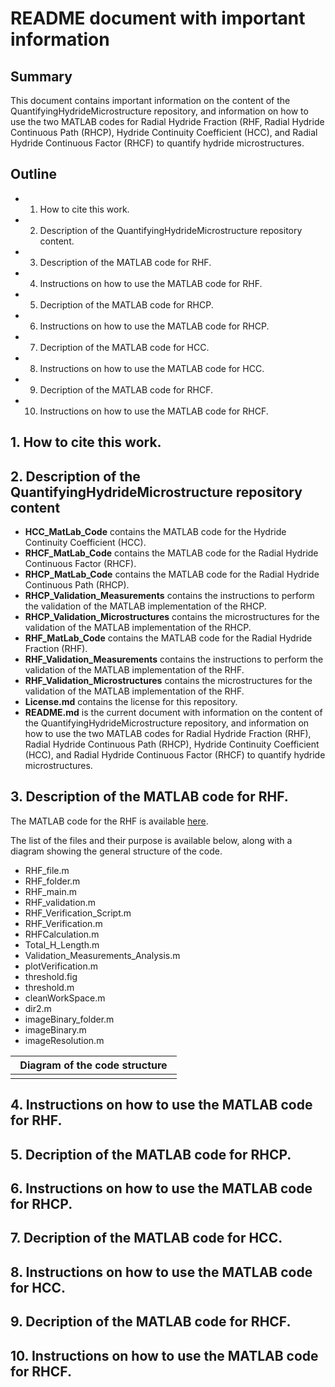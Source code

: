 # README document with important information

## Summary
This document contains important information on the content of the QuantifyingHydrideMicrostructure repository, and information on how to use the two MATLAB codes for Radial Hydride Fraction (RHF, Radial Hydride Continuous Path (RHCP), Hydride Continuity Coefficient (HCC), and Radial Hydride Continuous Factor (RHCF) to quantify hydride microstructures. 

## Outline
* 1. How to cite this work.
* 2. Description of the QuantifyingHydrideMicrostructure repository content.
* 3. Description of the MATLAB code for RHF.
* 4. Instructions on how to use the MATLAB code for RHF.
* 5. Decription of the MATLAB code for RHCP.
* 6. Instructions on how to use the MATLAB code for RHCP.
* 7. Decription of the MATLAB code for HCC.
* 8. Instructions on how to use the MATLAB code for HCC.
* 9. Decription of the MATLAB code for RHCF.
* 10. Instructions on how to use the MATLAB code for RHCF.

## 1. How to cite this work.


## 2. Description of the QuantifyingHydrideMicrostructure repository content

* __HCC_MatLab_Code__ contains the MATLAB code for the Hydride Continuity Coefficient (HCC). 
* __RHCF_MatLab_Code__ contains the MATLAB code for the Radial Hydride Continuous Factor (RHCF).
* __RHCP_MatLab_Code__ contains the MATLAB code for the Radial Hydride Continuous Path (RHCP).
* __RHCP_Validation_Measurements__ contains the instructions to perform the validation of the MATLAB implementation of the RHCP.  
* __RHCP_Validation_Microstructures__ contains the microstructures for the validation of the MATLAB implementation of the RHCP.  
* __RHF_MatLab_Code__ contains the MATLAB code for the Radial Hydride Fraction (RHF).
* __RHF_Validation_Measurements__ contains the instructions to perform the validation of the MATLAB implementation of the RHF.
* __RHF_Validation_Microstructures__ contains the microstructures for the validation of the MATLAB implementation of the RHF. 
* __License.md__ contains the license for this repository.
* __README.md__ is the current document with information on the content of the QuantifyingHydrideMicrostructure repository, and information on how to use the two MATLAB codes for Radial Hydride Fraction (RHF), Radial Hydride Continuous Path (RHCP), Hydride Continuity Coefficient (HCC), and Radial Hydride Continuous Factor (RHCF) to quantify hydride microstructures.

## 3. Description of the MATLAB code for RHF.

The MATLAB code for the RHF is available [here](https://github.com/simopier/QuantifyingHydrideMicrostructure/tree/master/RHF_MatLab_Code).

The list of the files and their purpose is available below, along with a diagram showing the general structure of the code. 

* RHF_file.m
* RHF_folder.m
* RHF_main.m
* RHF_validation.m
* RHF_Verification_Script.m
* RHF_Verification.m
* RHFCalculation.m
* Total_H_Length.m
* Validation_Measurements_Analysis.m
* plotVerification.m
* threshold.fig
* threshold.m
* cleanWorkSpace.m
* dir2.m
* imageBinary_folder.m
* imageBinary.m
* imageResolution.m


| Diagram of the code structure           |
|-----------------------------------------|
| <img src=" " width="250"> | 


## 4. Instructions on how to use the MATLAB code for RHF.
## 5. Decription of the MATLAB code for RHCP.
## 6. Instructions on how to use the MATLAB code for RHCP.
## 7. Decription of the MATLAB code for HCC.
## 8. Instructions on how to use the MATLAB code for HCC.
## 9. Decription of the MATLAB code for RHCF.
## 10. Instructions on how to use the MATLAB code for RHCF.

